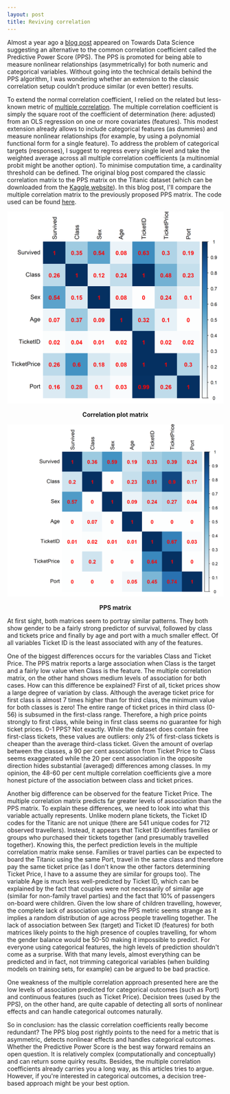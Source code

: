 ```yaml
---
layout: post
title: Reviving correlation
---
```


Almost a year ago a [blog post](https://towardsdatascience.com/rip-correlation-introducing-the-predictive-power-score-3d90808b9598) appeared on Towards Data Science suggesting an alternative to the common correlation coefficient called the Predictive Power Score (PPS). The PPS is promoted for being able to measure nonlinear relationships (asymmetrically) for both numeric and categorical variables. Without going into the technical details behind the PPS algorithm, I was wondering whether an extension to the classic correlation setup couldn’t produce similar (or even better) results. 

To extend the normal correlation coefficient, I relied on the related but less-known metric of [multiple correlation](https://en.wikipedia.org/wiki/Multiple_correlation). The multiple correlation coefficient is simply the square root of the coefficient of determination (here: adjusted) from an OLS regression on one or more covariates (features). This modest extension already allows to include categorical features (as dummies) and measure nonlinear relationships (for example, by using a polynomial functional form for a single feature). To address the problem of categorical targets (responses), I suggest to regress every single level and take the weighted average across all multiple correlation coefficients (a multinomial probit might be another option). To minimise computation time, a cardinality threshold can be defined. 
The original blog post compared the classic correlation matrix to the PPS matrix on the Titanic dataset (which can be downloaded from the [Kaggle website](https://www.kaggle.com/c/titanic/data)). In this blog post, I'll compare the multiple correlation matrix to the previously proposed PPS matrix. The code used can be found [here](https://github.com/BertLenaerts/blogfiles).

![Correlation plot matrix](/images/mult_corr_plot.png)
**<center>Correlation plot matrix</center>**

![PPS matrix](/images/PPS_plot.png) 
**<center>PPS matrix</center>**

At first sight, both matrices seem to portray similar patterns. They both show gender to be a fairly strong predictor of survival, followed by class and tickets price and finally by age and port with a much smaller effect. Of all variables Ticket ID is the least associated with any of the features.

One of the biggest differences occurs for the variables Class and Ticket Price. The PPS matrix reports a large association when Class is the target and a fairly low value when Class is the feature. The multiple correlation matrix, on the other hand shows medium levels of association for both cases. How can this difference be explained? First of all, ticket prices show a large degree of variation by class. Although the average ticket price for first class is almost 7 times higher than for third class, the minimum value for both classes is zero! The entire range of ticket prices in third class (0-56) is subsumed in the first-class range. Therefore, a high price points strongly to first class, while being in first class seems no guarantee for high ticket prices. 0-1 PPS? Not exactly. While the dataset does contain free first-class tickets, these values are outliers: only 2% of first-class tickets is cheaper than the average third-class ticket. Given the amount of overlap between the classes, a 90 per cent association from Ticket Price to Class seems exaggerated while the 20 per cent association in the opposite direction hides substantial (averaged) differences among classes. In my opinion, the 48-60 per cent multiple correlation coefficients give a more honest picture of the association between class and ticket prices. 

Another big difference can be observed for the feature Ticket Price. The multiple correlation matrix predicts far greater levels of association than the PPS matrix. To explain these differences, we need to look into what this variable actually represents. Unlike modern plane tickets, the Ticket ID codes for the Titanic are not unique (there are 541 unique codes for 712 observed travellers). Instead, it appears that Ticket ID identifies families or groups who purchased their tickets together (and presumably travelled together). Knowing this, the perfect prediction levels in the multiple correlation matrix make sense. Families or travel parties can be expected to board the Titanic using the same Port, travel in the same class and therefore pay the same ticket price (as I don't know the other factors determining Ticket Price, I have to a assume they are similar for groups too). The variable Age is much less well-predicted by Ticket ID, which can be explained by the fact that couples were not necessarily of similar age (similar for non-family travel parties) and the fact that 10% of passengers on-board were children. Given the low share of children travelling, however, the complete lack of association using the PPS metric seems strange as it implies a random distribution of age across people travelling together. The lack of association between Sex (target) and Ticket ID (features) for both matrices likely points to the high presence of couples travelling, for whom the gender balance would be 50-50 making it impossible to predict. For everyone using categorical features, the high levels of prediction shouldn't come as a surprise. With that many levels, almost everything can be predicted and in fact, not trimming categorical variables (when building models on training sets, for example) can be argued to be bad practice. 

One weakness of the multiple correlation approach presented here are the low levels of association predicted for categorical outcomes (such as Port) and continuous features (such as Ticket Price). Decision trees (used by the PPS), on the other hand, are quite capable of detecting all sorts of nonlinear effects and can handle categorical outcomes naturally. 

So in conclusion: has the classic correlation coefficients really become redundant? The PPS blog post rightly points to the need for a metric that is asymmetric, detects nonlinear effects and handles categorical outcomes. Whether the Predictive Power Score is the best way forward remains an open question. It is relatively complex (computationally and conceptually) and can return some quirky results. Besides, the multiple correlation coefficients already carries you a long way, as this articles tries to argue. However, if you're interested in categorical outcomes, a decision tree-based approach might be your best option.

